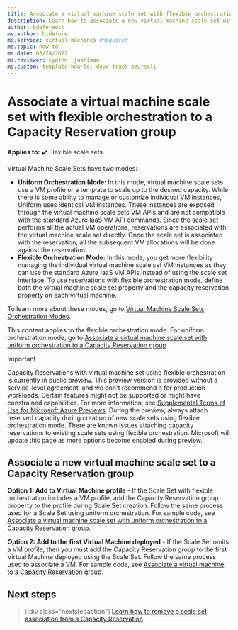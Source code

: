 ```yaml
---
title: Associate a virtual machine scale set with flexible orchestration to a Capacity Reservation group (preview)
description: Learn how to associate a new virtual machine scale set with flexible orchestration mode to a Capacity Reservation group.
author: bdeforeest
ms.author: bidefore
ms.service: virtual-machines #Required
ms.topic: how-to
ms.date: 03/28/2022
ms.reviewer: cynthn, jushiman
ms.custom: template-how-to, devx-track-azurecli
---
```


# Associate a virtual machine scale set with flexible orchestration to a Capacity Reservation group

**Applies to:** :heavy_check_mark: Flexible scale sets

Virtual Machine Scale Sets have two modes: 

- **Uniform Orchestration Mode:** In this mode, virtual machine scale sets use a VM profile or a template to scale up to the desired capacity. While there is some ability to manage or customize individual VM instances, Uniform uses identical VM instances. These instances are exposed through the virtual machine scale sets VM APIs and are not compatible with the standard Azure IaaS VM API commands. Since the scale set performs all the actual VM operations, reservations are associated with the virtual machine scale set directly. Once the scale set is associated with the reservation, all the subsequent VM allocations will be done against the reservation. 
- **Flexible Orchestration Mode:** In this mode, you get more flexibility managing the individual virtual machine scale set VM instances as they can use the standard Azure IaaS VM APIs instead of using the scale set interface. To use reservations with flexible orchestration mode, define both the virtual machine scale set property and the capacity reservation property on each virtual machine.

To learn more about these modes, go to [Virtual Machine Scale Sets Orchestration Modes](../virtual-machine-scale-sets/virtual-machine-scale-sets-orchestration-modes.md). 

This content applies to the flexible orchestration mode. For uniform orchestration mode, go to [Associate a virtual machine scale set with uniform orchestration to a Capacity Reservation group](capacity-reservation-associate-virtual-machine-scale-set.md)


> [!IMPORTANT]
> Capacity Reservations with virtual machine set using flexible orchestration is currently in public preview. This preview version is provided without a service-level agreement, and we don't recommend it for production workloads. Certain features might not be supported or might have constrained capabilities. For more information, see [Supplemental Terms of Use for Microsoft Azure Previews](https://azure.microsoft.com/support/legal/preview-supplemental-terms/).
> During the preview, always attach reserved capacity during creation of new scale sets using flexible orchestration mode. There are known issues attaching capacity reservations to existing scale sets using flexible orchestration. Microsoft will update this page as more options become enabled during preview. 

## Associate a new virtual machine scale set to a Capacity Reservation group

**Option 1: Add to Virtual Machine profile** - If the Scale Set with flexible orchestration includes a VM profile, add the Capacity Reservation group property to the profile during Scale Set creation. Follow the same process used for a Scale Set using uniform orchestration. For sample code, see [Associate a virtual machine scale set with uniform orchestration to a Capacity Reservation group](capacity-reservation-associate-virtual-machine-scale-set.md). 

**Option 2: Add to the first Virtual Machine deployed** - If the Scale Set omits a VM profile, then you must add the Capacity Reservation group to the first Virtual Machine deployed using the Scale Set. Follow the same process used to associate a VM. For sample code, see [Associate a virtual machine to a Capacity Reservation group](capacity-reservation-associate-vm.md). 

## Next steps

> [!div class="nextstepaction"]
> [Learn how to remove a scale set association from a Capacity Reservation](capacity-reservation-remove-virtual-machine-scale-set.md)
